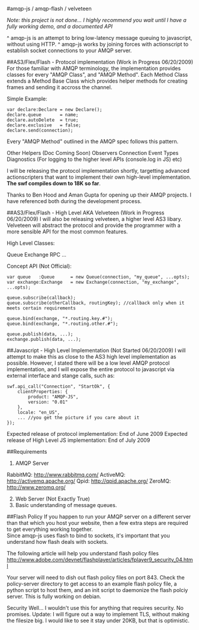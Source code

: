 #amqp-js / amqp-flash / velveteen

*Note: this project is not done...  I highly recommend you wait until I have a fully working demo, and a 
documented API*

^ amqp-js is an attempt to bring low-latency message queuing to javascript, without using HTTP.
^ amqp-js works by joining forces with actionscript to establish socket connections to your AMQP server.


##AS3/Flex/Flash - Protocol implementation (Work in Progress 06/20/2009)
For those familiar with AMQP terminology, the implementation provides classes for every
"AMQP Class", and "AMQP Method".  Each Method Class extends a Method Base Class which provides helper 
methods for creating frames and sending it accross the channel.

Simple Example:

	var declare:Declare = new Declare();
	declare.queue 		= name;
	declare.autoDelete 	= true;
	declare.exclusive 	= false;
	declare.send(connection);

Every "AMQP Method" outlined in the AMQP spec follows this pattern.

Other Helpers (Doc Coming Soon)
Observers
Connection
Event Types
Diagnostics (For logging to the higher level APIs (console.log in JS) etc)


I will be releasing the protocol implementation shortly, targetting advanced actionscripters that
want to implement their own high-level implementation.  **The swf compiles down to 18K so far**.

Thanks to Ben Hood and Aman Gupta for opening up their AMQP projects.  I have referenced both during
the development process.



##AS3/Flex/Flash - High Level AKA Velveteen (Work in Progress 06/20/2009)
I will also be releasing velveteen, a higher level AS3 libary.  Velveteen will abstract the protocol
and provide the programmer with a more sensible API for the most common features.

High Level Classes:

Queue
Exchange
RPC
...

Concept API (Not Official):

	var queue	:Queue 		= new Queue(connection, "my_queue", ...opts);
	var exchange:Exchange 	= new Exchange(connection, "my_exchange", ...opts);
	
	queue.subscribe(callback);
	queue.subscribe(otherCallback, routingKey); //callback only when it meets certain requirements
	
	queue.bind(exchange, "*.routing.key.#");
	queue.bind(exchange, "*.routing.other.#");
	
	queue.publish(data, ...);
	exchange.publish(data, ...);

##Javascript - High Level Implementation (Not Started 06/20/2009)
I will attempt to make this as close to the AS3 high level implementation as possible.  However,
I stated there will be a low level AMQP protocol implementation, and I will expose the entire
protocol to javascript via external interface and stange calls, such as:

	swf.api_call("Connection", "StartOk", {
		clientProperties: {
			product: "AMQP-JS",
			version: "0.01"
		},
		locale: "en_US",
		... //you get the picture if you care about it 
	});

Expected release of protocol implementation: End of June 2009
Expected release of High Level JS implementation: End of July 2009


##Requirements
1. AMQP Server

RabbitMQ: http://www.rabbitmq.com/
ActiveMQ: http://activemq.apache.org/
Qpid: http://qpid.apache.org/
ZeroMQ: http://www.zeromq.org/

2. Web Server (Not Exactly True)
3. Basic understanding of message queues.


##Flash Policy
If you happen to run your AMQP server on a different server than that which you host your website, 
then a few extra steps are required to get everything working together.  
Since amqp-js uses flash to bind to sockets, it's important that you understand how flash deals with sockets.

The following article will help you understand flash policy files
http://www.adobe.com/devnet/flashplayer/articles/fplayer9_security_04.html

Your server will need to dish out flash policy files on port 843.  Check the policy-server 
directory to get access to an example flash policy file, a python script to host them, 
and an init script to daemonize the flash polciy server.  This is fully working on debian.


Security
Well... I wouldn't use this for anything that requires security.  No promises.
Update:  I will figure out a way to implement TLS, without making the filesize
big. I would like to see it stay under 20KB, but that is optimistic.